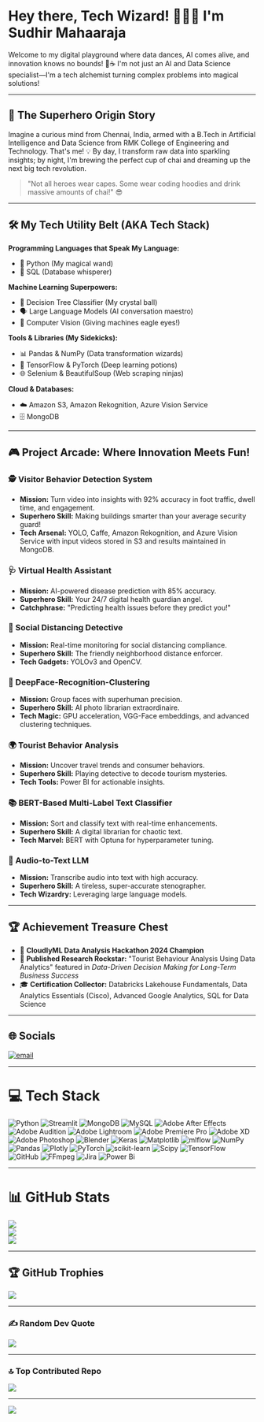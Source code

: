 # Hey there, Tech Wizard! 🧙‍♂️✨ I'm Sudhir Mahaaraja

Welcome to my digital playground where data dances, AI comes alive, and innovation knows no bounds! 🚀☕ I'm not just an AI and Data Science specialist—I'm a tech alchemist turning complex problems into magical solutions!

---

## 🌈 The Superhero Origin Story

Imagine a curious mind from Chennai, India, armed with a B.Tech in Artificial Intelligence and Data Science from RMK College of Engineering and Technology. That's me! 💡 By day, I transform raw data into sparkling insights; by night, I'm brewing the perfect cup of chai and dreaming up the next big tech revolution.

> "Not all heroes wear capes. Some wear coding hoodies and drink massive amounts of chai!" 😎

---

## 🛠️ My Tech Utility Belt (AKA Tech Stack)

**Programming Languages that Speak My Language:**  
- 🐍 Python (My magical wand)  
- 💽 SQL (Database whisperer)

**Machine Learning Superpowers:**  
- 🤖 Decision Tree Classifier (My crystal ball)  
- 🗣️ Large Language Models (AI conversation maestro)  
- 👀 Computer Vision (Giving machines eagle eyes!)

**Tools & Libraries (My Sidekicks):**  
- 📊 Pandas & NumPy (Data transformation wizards)  
- 🔬 TensorFlow & PyTorch (Deep learning potions)  
- 🌐 Selenium & BeautifulSoup (Web scraping ninjas)

**Cloud & Databases:**  
- ☁️ Amazon S3, Amazon Rekognition, Azure Vision Service  
- 🗄️ MongoDB

---

## 🎮 Project Arcade: Where Innovation Meets Fun!

### 🕵️ Visitor Behavior Detection System
- **Mission:** Turn video into insights with 92% accuracy in foot traffic, dwell time, and engagement.
- **Superhero Skill:** Making buildings smarter than your average security guard!
- **Tech Arsenal:** YOLO, Caffe, Amazon Rekognition, and Azure Vision Service with input videos stored in S3 and results maintained in MongoDB.

### 🩺 Virtual Health Assistant
- **Mission:** AI-powered disease prediction with 85% accuracy.
- **Superhero Skill:** Your 24/7 digital health guardian angel.
- **Catchphrase:** "Predicting health issues before they predict you!"

### 📏 Social Distancing Detective
- **Mission:** Real-time monitoring for social distancing compliance.
- **Superhero Skill:** The friendly neighborhood distance enforcer.
- **Tech Gadgets:** YOLOv3 and OpenCV.

### 👥 DeepFace-Recognition-Clustering
- **Mission:** Group faces with superhuman precision.
- **Superhero Skill:** AI photo librarian extraordinaire.
- **Tech Magic:** GPU acceleration, VGG-Face embeddings, and advanced clustering techniques.

### 🌍 Tourist Behavior Analysis
- **Mission:** Uncover travel trends and consumer behaviors.
- **Superhero Skill:** Playing detective to decode tourism mysteries.
- **Tech Tools:** Power BI for actionable insights.

### 📚 BERT-Based Multi-Label Text Classifier
- **Mission:** Sort and classify text with real-time enhancements.
- **Superhero Skill:** A digital librarian for chaotic text.
- **Tech Marvel:** BERT with Optuna for hyperparameter tuning.

### 🎤 Audio-to-Text LLM
- **Mission:** Transcribe audio into text with high accuracy.
- **Superhero Skill:** A tireless, super-accurate stenographer.
- **Tech Wizardry:** Leveraging large language models.

---

## 🏆 Achievement Treasure Chest

- 🥇 **CloudlyML Data Analysis Hackathon 2024 Champion**
- 📜 **Published Research Rockstar:** "Tourist Behaviour Analysis Using Data Analytics" featured in *Data-Driven Decision Making for Long-Term Business Success*
- 🎓 **Certification Collector:** Databricks Lakehouse Fundamentals, Data Analytics Essentials (Cisco), Advanced Google Analytics, SQL for Data Science

---

## 🌐 Socials
[![email](https://img.shields.io/badge/Email-D14836?logo=gmail&logoColor=white)](mailto:sudhirmahaaraja@gmail.com)

---

# 💻 Tech Stack
![Python](https://img.shields.io/badge/python-3670A0?style=plastic&logo=python&logoColor=ffdd54) ![Streamlit](https://img.shields.io/badge/Streamlit-%23FE4B4B.svg?style=plastic&logo=streamlit&logoColor=white) ![MongoDB](https://img.shields.io/badge/MongoDB-%234ea94b.svg?style=plastic&logo=mongodb&logoColor=white) ![MySQL](https://img.shields.io/badge/mysql-4479A1.svg?style=plastic&logo=mysql&logoColor=white) ![Adobe After Effects](https://img.shields.io/badge/Adobe%20After%20Effects-9999FF.svg?style=plastic&logo=Adobe%20After%20Effects&logoColor=white) ![Adobe Audition](https://img.shields.io/badge/Adobe%20Audition-9999FF.svg?style=plastic&logo=Adobe%20Audition&logoColor=white) ![Adobe Lightroom](https://img.shields.io/badge/Adobe%20Lightroom-31A8FF.svg?style=plastic&logo=Adobe%20Lightroom&logoColor=white) ![Adobe Premiere Pro](https://img.shields.io/badge/Adobe%20Premiere%20Pro-9999FF.svg?style=plastic&logo=Adobe%20Premiere%20Pro&logoColor=white) ![Adobe XD](https://img.shields.io/badge/Adobe%20XD-470137?style=plastic&logo=Adobe%20XD&logoColor=#FF61F6) ![Adobe Photoshop](https://img.shields.io/badge/adobe%20photoshop-%2331A8FF.svg?style=plastic&logo=adobe%20photoshop&logoColor=white) ![Blender](https://img.shields.io/badge/blender-%23F5792A.svg?style=plastic&logo=blender&logoColor=white) ![Keras](https://img.shields.io/badge/Keras-%23D00000.svg?style=plastic&logo=Keras&logoColor=white) ![Matplotlib](https://img.shields.io/badge/Matplotlib-%23ffffff.svg?style=plastic&logo=Matplotlib&logoColor=black) ![mlflow](https://img.shields.io/badge/mlflow-%23d9ead3.svg?style=plastic&logo=numpy&logoColor=blue) ![NumPy](https://img.shields.io/badge/numpy-%23013243.svg?style=plastic&logo=numpy&logoColor=white) ![Pandas](https://img.shields.io/badge/pandas-%23150458.svg?style=plastic&logo=pandas&logoColor=white) ![Plotly](https://img.shields.io/badge/Plotly-%233F4F75.svg?style=plastic&logo=plotly&logoColor=white) ![PyTorch](https://img.shields.io/badge/PyTorch-%23EE4C2C.svg?style=plastic&logo=PyTorch&logoColor=white) ![scikit-learn](https://img.shields.io/badge/scikit--learn-%23F7931E.svg?style=plastic&logo=scikit-learn&logoColor=white) ![Scipy](https://img.shields.io/badge/SciPy-%230C55A5.svg?style=plastic&logo=scipy&logoColor=white) ![TensorFlow](https://img.shields.io/badge/TensorFlow-%23FF6F00.svg?style=plastic&logo=TensorFlow&logoColor=white) ![GitHub](https://img.shields.io/badge/github-%23121011.svg?style=plastic&logo=github&logoColor=white) ![FFmpeg](https://shields.io/badge/FFmpeg-%23171717.svg?logo=ffmpeg&style=plastic&labelColor=171717&logoColor=5cb85c) ![Jira](https://img.shields.io/badge/jira-%230A0FFF.svg?style=plastic&logo=jira&logoColor=white) ![Power Bi](https://img.shields.io/badge/power_bi-F2C811?style=plastic&logo=powerbi&logoColor=black)

---

# 📊 GitHub Stats
![](https://github-readme-stats.vercel.app/api?username=sudhirMahaaraja&theme=prussian&hide_border=false&include_all_commits=false&count_private=false)  
![](https://nirzak-streak-stats.vercel.app/?user=sudhirMahaaraja&theme=prussian&hide_border=false)  
![](https://github-readme-stats.vercel.app/api/top-langs/?username=sudhirMahaaraja&theme=prussian&hide_border=false&include_all_commits=false&count_private=false&layout=compact)

---

## 🏆 GitHub Trophies
![](https://github-profile-trophy.vercel.app/?username=sudhirMahaaraja&theme=shades-of-purple&no-frame=false&no-bg=true&margin-w=4)

---

### ✍️ Random Dev Quote
![](https://quotes-github-readme.vercel.app/api?type=horizontal&theme=dark)

---

### 🔝 Top Contributed Repo
![](https://github-contributor-stats.vercel.app/api?username=sudhirMahaaraja&limit=5&theme=prussian&combine_all_yearly_contributions=true)

---

[![](https://visitcount.itsvg.in/api?id=sudhirMahaaraja&icon=9&color=0)](https://visitcount.itsvg.in)

<!-- Proudly created with GPRM (https://gprm.itsvg.in) -->
